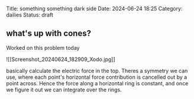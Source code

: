 Title: something something dark side
Date: 2024-06-24 18:25
Category: dailies
Status: draft

## what's up with cones?
Worked on this problem today

![[Screenshot_20240624_182909_Xodo.jpg]]

basically calculate the electric force in the top. Theres a symmetry we can use, where each point's horizontal force contribution is cancelled out by a point across. Hence the force along a horizontal ring is constant, and once we figure it out we can integrate over the rings.